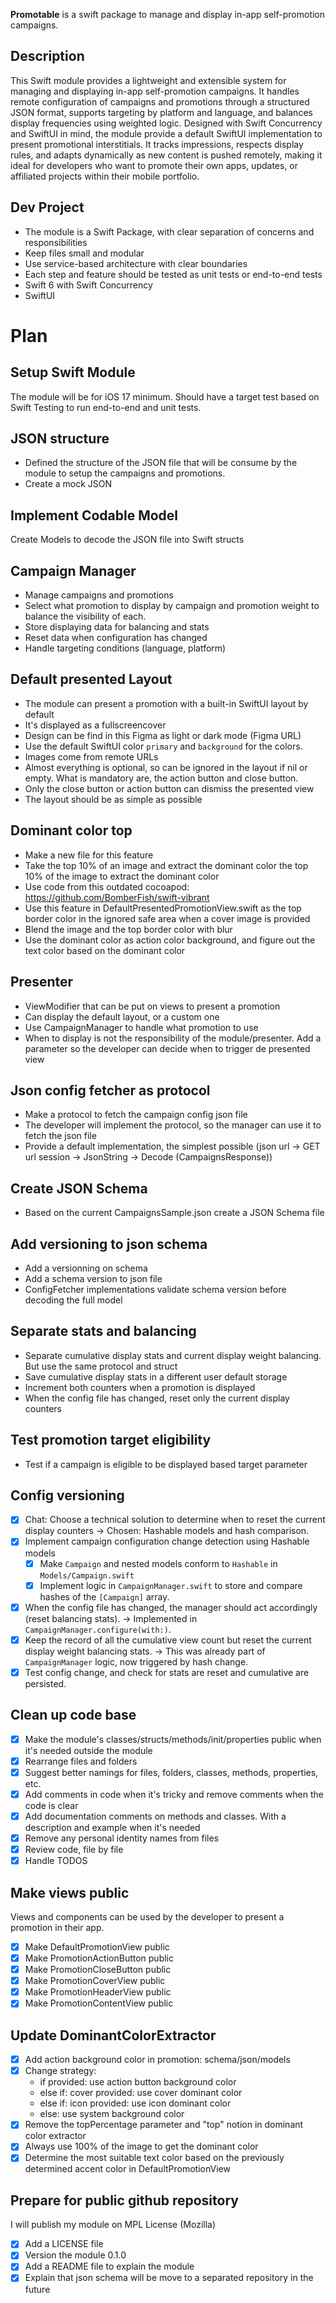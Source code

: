 **Promotable** is a swift package to manage and display in-app self-promotion campaigns.

## Description
This Swift module provides a lightweight and extensible system for managing and displaying in-app self-promotion campaigns. It handles remote configuration of campaigns and promotions through a structured JSON format, supports targeting by platform and language, and balances display frequencies using weighted logic. Designed with Swift Concurrency and SwiftUI in mind, the module provide a default SwiftUI implementation to present promotional interstitials. It tracks impressions, respects display rules, and adapts dynamically as new content is pushed remotely, making it ideal for developers who want to promote their own apps, updates, or affiliated projects within their mobile portfolio.

## Dev Project
- The module is a Swift Package, with clear separation of concerns and responsibilities
- Keep files small and modular
- Use service-based architecture with clear boundaries
- Each step and feature should be tested as unit tests or end-to-end tests
- Swift 6 with Swift Concurrency
- SwiftUI

# Plan

## Setup Swift Module
The module will be for iOS 17 minimum. 
Should have a target test based on Swift Testing to run end-to-end and unit tests.

## JSON structure
- Defined the structure of the JSON file that will be consume by the module to setup the campaigns and promotions.
- Create a mock JSON

## Implement Codable Model
Create Models to decode the JSON file into Swift structs

## Campaign Manager
- Manage campaigns and promotions
- Select what promotion to display by campaign and promotion weight to balance the visibility of each.
- Store displaying data for balancing and stats
- Reset data when configuration has changed
- Handle targeting conditions (language, platform)

## Default presented Layout
- The module can present a promotion with a built-in SwiftUI layout by default
- It's displayed as a fullscreencover
- Design can be find in this Figma as light or dark mode (Figma URL)
- Use the default SwiftUI color `primary` and `background` for the colors.
- Images come from remote URLs
- Almost everything is optional, so can be ignored in the layout if nil or empty. What is mandatory are, the action button and close button.
- Only the close button or action button can dismiss the presented view
- The layout should be as simple as possible

## Dominant color top
- Make a new file for this feature
- Take the top 10% of an image and extract the dominant color the top 10% of the image to extract the dominant color
- Use code from this outdated cocoapod: https://github.com/BomberFish/swift-vibrant
- Use this feature in DefaultPresentedPromotionView.swift as the top border color in the ignored safe area when a cover image is provided
- Blend the image and the top border color with blur
- Use the dominant color as action color background, and figure out the text color based on the dominant color

## Presenter
- ViewModifier that can be put on views to present a promotion
- Can display the default layout, or a custom one
- Use CampaignManager to handle what promotion to use
- When to display is not the responsibility of the module/presenter. Add a parameter so the developer can decide when to trigger de presented view

## Json config fetcher as protocol
- Make a protocol to fetch the campaign config json file
- The developer will implement the protocol, so the manager can use it to fetch the json file
- Provide a default implementation, the simplest possible (json url -> GET url session -> JsonString -> Decode (CampaignsResponse))

## Create JSON Schema
- Based on the current CampaignsSample.json create a JSON Schema file

## Add versioning to json schema
- Add a versionning on schema
- Add a schema version to json file
- ConfigFetcher implementations validate schema version before decoding the full model

## Separate stats and balancing
- Separate cumulative display stats and current display weight balancing. But use the same protocol and struct
- Save cumulative display stats in a different user default storage
- Increment both counters when a promotion is displayed
- When the config file has changed, reset only the current display counters

## Test promotion target eligibility
- Test if a campaign is eligible to be displayed based target parameter

## Config versioning
- [x] Chat: Choose a technical solution to determine when to reset the current display counters -> Chosen: Hashable models and hash comparison.
- [x] Implement campaign configuration change detection using Hashable models
  - [x] Make `Campaign` and nested models conform to `Hashable` in `Models/Campaign.swift`
  - [x] Implement logic in `CampaignManager.swift` to store and compare hashes of the `[Campaign]` array.
- [x] When the config file has changed, the manager should act accordingly (reset balancing stats). -> Implemented in `CampaignManager.configure(with:)`.
- [x] Keep the record of all the cumulative view count but reset the current display weight balancing stats. -> This was already part of `CampaignManager` logic, now triggered by hash change.
- [x] Test config change, and check for stats are reset and cumulative are persisted.

## Clean up code base
- [x] Make the module's classes/structs/methods/init/properties public when it's needed outside the module
- [x] Rearrange files and folders
- [x] Suggest better namings for files, folders, classes, methods, properties, etc.
- [x] Add comments in code when it's tricky and remove comments when the code is clear
- [x] Add documentation comments on methods and classes. With a description and example when it's needed
- [x] Remove any personal identity names from files
- [x] Review code, file by file
- [x] Handle TODOS

## Make views public
Views and components can be used by the developer to present a promotion in their app.
- [x] Make DefaultPromotionView public
- [x] Make PromotionActionButton public
- [x] Make PromotionCloseButton public
- [x] Make PromotionCoverView public
- [x] Make PromotionHeaderView public
- [x] Make PromotionContentView public

## Update DominantColorExtractor
- [x] Add action background color in promotion: schema/json/models
- [x] Change strategy: 
  - if provided: use action button background color 
  - else if: cover provided: use cover dominant color
  - else if: icon provided: use icon dominant color
  - else: use system background color
- [x] Remove the topPercentage parameter and "top" notion in dominant color extractor
- [x] Always use 100% of the image to get the dominant color
- [x] Determine the most suitable text color based on the previously determined accent color in DefaultPromotionView

## Prepare for public github repository
I will publish my module on MPL License (Mozilla)
- [x] Add a LICENSE file
- [x] Version the module 0.1.0
- [x] Add a README file to explain the module
- [x] Explain that json schema will be move to a separated repository in the future
